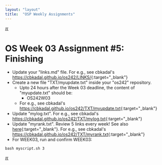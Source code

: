 ```yaml
---
layout: "layout"
title:  "OSP Weekly Assignments"
---
```


[&#x213C;](#idxXXX)<br id="idx000">
# OS Week 03 Assignment #5: Finishing

* Update your "links.md" file. For e.g., see cbkadal's <br><https://cbkadal.github.io/os242/LINKS/>{:target="_blank"}
* Create a new file "TXT/myupdate.txt" inside your "os242" repository.
  * Upto 24 hours after the Week 03 deadline, the content of "myupdate.txt" should be:
    * OS242W03
  * For e.g., see cbkadal's <br><https://cbkadal.github.io/os242/TXT/myupdate.txt>{:target="_blank"}
* Update "mylog.txt". For e.g., see cbkadal's <br><https://cbkadal.github.io/os242/TXT/mylog.txt>{:target="_blank"}
* Update "myrank.txt". Review 5 links every week! See also [here](W02-08.md){:target="_blank"}.
  For e.g., see cbkadal's <br><https://cbkadal.github.io/os242/TXT/myrank.txt>{:target="_blank"}
* For WEEK03, run and confirm WEEK03:

```
bash myscript.sh 3

```

[&#x213C;](#)<br id="idxXXX"><br>


